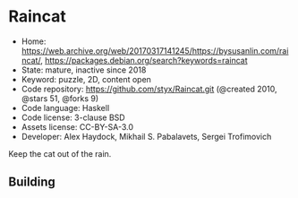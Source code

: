 # Raincat

- Home: https://web.archive.org/web/20170317141245/https://bysusanlin.com/raincat/, https://packages.debian.org/search?keywords=raincat
- State: mature, inactive since 2018
- Keyword: puzzle, 2D, content open
- Code repository: https://github.com/styx/Raincat.git (@created 2010, @stars 51, @forks 9)
- Code language: Haskell
- Code license: 3-clause BSD
- Assets license: CC-BY-SA-3.0
- Developer: Alex Haydock, Mikhail S. Pabalavets, Sergei Trofimovich

Keep the cat out of the rain.

## Building
